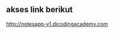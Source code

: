 ## akses link berikut

<a href="http://notesapp-v1.dicodingacademy.com">http://notesapp-v1.dicodingacademy.com</a>
